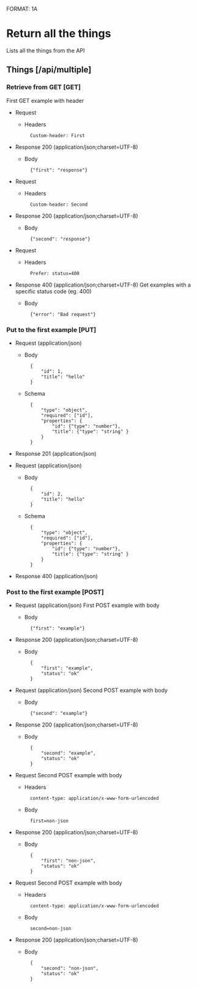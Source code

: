 FORMAT: 1A

# Return all the things
Lists all the things from the API

## Things [/api/multiple]

### Retrieve from GET [GET]
First GET example with header

+ Request

    + Headers

            Custom-header: First


+ Response 200 (application/json;charset=UTF-8)

    + Body

            {"first": "response"}

+ Request

    + Headers

            Custom-header: Second


+ Response 200 (application/json;charset=UTF-8)

    + Body

            {"second": "response"}

+ Request

    + Headers

            Prefer: status=400

+ Response 400 (application/json;charset=UTF-8)
Get examples with a specific status code (eg. 400)

    + Body

            {"error": "Bad request"}

### Put to the first example [PUT]

+ Request (application/json)

    + Body

            {
                "id": 1,
                "title": "hello"
            }

    + Schema

            {
                "type": "object",
                "required": ["id"],
                "properties": {
                    "id": {"type": "number"},
                    "title": {"type": "string" }
                }
            }

+ Response 201 (application/json)

+ Request (application/json)

    + Body

            {
                "id": 2,
                "title": "hello"
            }

    + Schema

            {
                "type": "object",
                "required": ["id"],
                "properties": {
                    "id": {"type": "number"},
                    "title": {"type": "string" }
                }
            }

+ Response 400 (application/json)

### Post to the first example [POST]

+ Request (application/json)
First POST example with body

    + Body

            {"first": "example"}

+ Response 200 (application/json;charset=UTF-8)

    + Body

            {
                "first": "example",
                "status": "ok"
            }

+ Request (application/json)
Second POST example with body

    + Body

            {"second": "example"}

+ Response 200 (application/json;charset=UTF-8)

    + Body

            {
                "second": "example",
                "status": "ok"
            }

+ Request
Second POST example with body

    + Headers

            content-type: application/x-www-form-urlencoded

    + Body

            first=non-json

+ Response 200 (application/json;charset=UTF-8)

    + Body

            {
                "first": "non-json",
                "status": "ok"
            }

+ Request
Second POST example with body

    + Headers

            content-type: application/x-www-form-urlencoded

    + Body

            second=non-json

+ Response 200 (application/json;charset=UTF-8)

    + Body

            {
                "second": "non-json",
                "status": "ok"
            }
